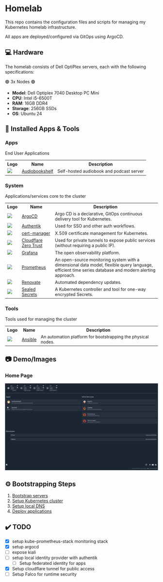 # Homelab

This repo contains the configuration files and scripts for managing my Kubernetes homelab infrastructure. 

All apps are deployed/configured via GitOps using ArgoCD.

## :computer: Hardware
The homelab consists of Dell OptiPlex servers, each with the following specifications:

:green_circle: 3x Nodes :green_circle:

* **Model**: Dell Optiplex 7040 Desktop PC Mini
* **CPU**: Intel i5-6500T
* **RAM**: 16GB DDR4
* **Storage**: 256GB SSDs
* **OS**: Ubuntu 24

## :rocket: Installed Apps & Tools

### Apps
End User Applications
<table>
    <tr>
        <th>Logo</th>
        <th>Name</th>
        <th>Description</th>
    </tr>
    <tr>
        <td><img width="32" src="https://cdn.jsdelivr.net/gh/walkxcode/dashboard-icons/svg/audiobookshelf.svg"></td>
        <td><a href="https://www.audiobookshelf.org/">Audiobookshelf</a></td>
        <td>Self-hosted audiobook and podcast server</td>
    </tr>
</table>


### System
Applications/services core to the cluster
<table>
    <tr>
        <th>Logo</th>
        <th>Name</th>
        <th>Description</th>
    </tr>
    <tr>
        <td><img width="32" src="https://cdn.jsdelivr.net/gh/walkxcode/dashboard-icons/svg/argocd.svg"></td>
        <td><a href="https://argo-cd.readthedocs.io/en/stable/">ArgoCD</a></td>
        <td>Argo CD is a declarative, GitOps continuous delivery tool for Kubernetes.</td>
    </tr>
    <tr>
        <td><img width="32" src="https://cdn.jsdelivr.net/gh/walkxcode/dashboard-icons/png/authentik.png"></td>
        <td><a href="https://goauthentik.io/">Authentik</a></td>
        <td>Used for SSO and other auth workflows.</td>
    </tr>
    <tr>
        <td><img width="32" src="https://cdn.jsdelivr.net/gh/walkxcode/dashboard-icons/svg/cert-manager.svg"></td>
        <td><a href="https://cert-manager.io/">cert-manager</a></td>
        <td>X.509 certificate management for Kubernetes.</td>
    </tr>
    <tr>
        <td><img width="32" src="https://cdn.jsdelivr.net/gh/walkxcode/dashboard-icons/png/cloudflare-zero-trust.png"></td>
        <td><a href="https://developers.cloudflare.com/cloudflare-one/">Cloudflare Zero Trust</a></td>
        <td>Used for private tunnels to expose public services (without requiring a public IP).</td>
    </tr>
    <tr>
        <td><img width="32" src="https://cdn.jsdelivr.net/gh/walkxcode/dashboard-icons/svg/grafana.svg"></td>
        <td><a href="https://grafana.com/">Grafana</a></td>
        <td>The open observability platform.</td>
    </tr>
    <tr>
        <td><img width="32" src="https://cdn.jsdelivr.net/gh/walkxcode/dashboard-icons/svg/prometheus.svg"></td>
        <td><a href="https://prometheus.io/">Prometheus</a></td>
        <td>An open-source monitoring system with a dimensional data model, flexible query language, efficient time series database and modern alerting approach.</td>
    </tr>
    <tr>
        <td><img width="32" src="https://www.svgrepo.com/download/374041/renovate.svg"></td>
        <td><a href="https://github.com/renovatebot/renovate">Renovate</a></td>
        <td>Automated dependency updates.</td>
    </tr>
    <tr>
        <td><img width="32" src="https://www.svgrepo.com/download/477066/lock.svg"></td>
        <td><a href="https://github.com/bitnami-labs/sealed-secrets">Sealed Secrets</a></td>
        <td>A Kubernetes controller and tool for one-way encrypted Secrets.</td>
    </tr>
</table>

### Tools
Tools used for managing the cluster

<table>
    <tr>
        <th>Logo</th>
        <th>Name</th>
        <th>Description</th>
    </tr>
    <tr>
        <td><img width="32" src="https://cdn.jsdelivr.net/gh/walkxcode/dashboard-icons/svg/ansible.svg"></td>
        <td><a href="https://www.ansible.com/">Ansible</a></td>
        <td>An automation platform for bootstrapping the physical nodes.</td>
    </tr>
</table>

## :camera: Demo/Images

### Home Page
![Home Page](./img/homepage.png)

## :gear: Bootstrapping Steps

1. [Bootstrap servers](guide/0-bootstrap.md)
2. [Setup Kubernetes cluster](guide/1-setup-kubernetes-cluster.md)
3. [Setup local DNS](guide/3-setup-local-dns.md)
4. [Deploy applications](guide/4-deploy-applications.md)

## :heavy_check_mark: TODO

- [x] setup kube-prometheus-stack monitoring stack
- [x] setup argocd
- [ ] expose kiali
- [ ] setup local identity provider with authentik
    - [ ] Setup federated identity for apps
- [x] Setup cloudflare tunnel for public access
- [ ] Setup Falco for runtime security
